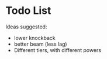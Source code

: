 # Todo List

Ideas suggested:
- lower knockback
- better beam (less lag)
- Different tiers, with different powers
